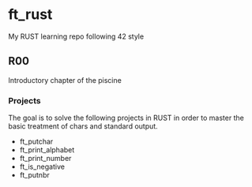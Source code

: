 # ft_rust
My RUST learning repo following 42 style

## R00
Introductory chapter of the piscine

### Projects
The goal is to solve the following projects in RUST in order to master the basic treatment of chars and standard output.

* ft_putchar
* ft_print_alphabet
* ft_print_number
* ft_is_negative
* ft_putnbr
